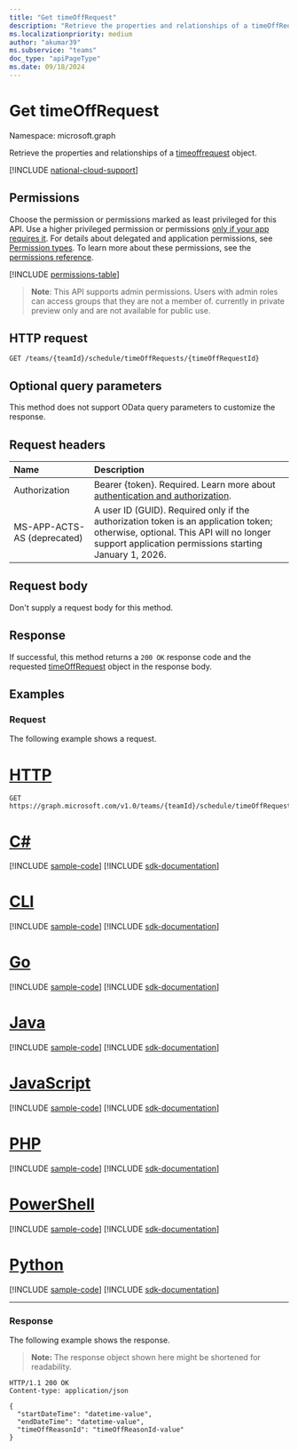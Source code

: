 ```yaml
---
title: "Get timeOffRequest"
description: "Retrieve the properties and relationships of a timeOffRequest object."
ms.localizationpriority: medium
author: "akumar39"
ms.subservice: "teams"
doc_type: "apiPageType"
ms.date: 09/18/2024
---
```


# Get timeOffRequest

Namespace: microsoft.graph

Retrieve the properties and relationships of a [timeoffrequest](../resources/timeoffrequest.md) object.

[!INCLUDE [national-cloud-support](../../includes/global-only.md)]

## Permissions

Choose the permission or permissions marked as least privileged for this API. Use a higher privileged permission or permissions [only if your app requires it](/graph/permissions-overview#best-practices-for-using-microsoft-graph-permissions). For details about delegated and application permissions, see [Permission types](/graph/permissions-overview#permission-types). To learn more about these permissions, see the [permissions reference](/graph/permissions-reference).

<!-- { "blockType": "permissions", "name": "timeoffrequest_get" } -->
[!INCLUDE [permissions-table](../includes/permissions/timeoffrequest-get-permissions.md)]

> **Note**: This API supports admin permissions. Users with admin roles can access groups that they are not a member of. currently in private preview only and are not available for public use.

## HTTP request

<!-- { "blockType": "ignored" } -->

```http
GET /teams/{teamId}/schedule/timeOffRequests/{timeOffRequestId}
```

## Optional query parameters

This method does not support OData query parameters to customize the response.

## Request headers

| Name      |Description|
|:----------|:----------|
|Authorization|Bearer {token}. Required. Learn more about [authentication and authorization](/graph/auth/auth-concepts).|
| MS-APP-ACTS-AS (deprecated) | A user ID (GUID). Required only if the authorization token is an application token; otherwise, optional. This API will no longer support application permissions starting January 1, 2026.|

## Request body

Don't supply a request body for this method.

## Response

If successful, this method returns a `200 OK` response code and the requested [timeOffRequest](../resources/timeoffrequest.md) object in the response body.

## Examples

### Request

The following example shows a request.


# [HTTP](#tab/http)
<!-- {
  "blockType": "request",
  "name": "get_timeoffrequest_1"
}-->

```msgraph-interactive
GET https://graph.microsoft.com/v1.0/teams/{teamId}/schedule/timeOffRequests/{timeOffRequestId}
```

# [C#](#tab/csharp)
[!INCLUDE [sample-code](../includes/snippets/csharp/get-timeoffrequest-1-csharp-snippets.md)]
[!INCLUDE [sdk-documentation](../includes/snippets/snippets-sdk-documentation-link.md)]

# [CLI](#tab/cli)
[!INCLUDE [sample-code](../includes/snippets/cli/get-timeoffrequest-1-cli-snippets.md)]
[!INCLUDE [sdk-documentation](../includes/snippets/snippets-sdk-documentation-link.md)]

# [Go](#tab/go)
[!INCLUDE [sample-code](../includes/snippets/go/get-timeoffrequest-1-go-snippets.md)]
[!INCLUDE [sdk-documentation](../includes/snippets/snippets-sdk-documentation-link.md)]

# [Java](#tab/java)
[!INCLUDE [sample-code](../includes/snippets/java/get-timeoffrequest-1-java-snippets.md)]
[!INCLUDE [sdk-documentation](../includes/snippets/snippets-sdk-documentation-link.md)]

# [JavaScript](#tab/javascript)
[!INCLUDE [sample-code](../includes/snippets/javascript/get-timeoffrequest-1-javascript-snippets.md)]
[!INCLUDE [sdk-documentation](../includes/snippets/snippets-sdk-documentation-link.md)]

# [PHP](#tab/php)
[!INCLUDE [sample-code](../includes/snippets/php/get-timeoffrequest-1-php-snippets.md)]
[!INCLUDE [sdk-documentation](../includes/snippets/snippets-sdk-documentation-link.md)]

# [PowerShell](#tab/powershell)
[!INCLUDE [sample-code](../includes/snippets/powershell/get-timeoffrequest-1-powershell-snippets.md)]
[!INCLUDE [sdk-documentation](../includes/snippets/snippets-sdk-documentation-link.md)]

# [Python](#tab/python)
[!INCLUDE [sample-code](../includes/snippets/python/get-timeoffrequest-1-python-snippets.md)]
[!INCLUDE [sdk-documentation](../includes/snippets/snippets-sdk-documentation-link.md)]

---

### Response

The following example shows the response.

> **Note:** The response object shown here might be shortened for readability.

<!-- {
  "blockType": "response",
  "truncated": true,
  "@odata.type": "microsoft.graph.timeOffRequest"
} -->

```http
HTTP/1.1 200 OK
Content-type: application/json

{
  "startDateTime": "datetime-value",
  "endDateTime": "datetime-value",
  "timeOffReasonId": "timeOffReasonId-value"
}
```

<!-- uuid: 16cd6b66-4b1a-43a1-adaf-3a886856ed98
2019-02-04 14:57:30 UTC -->
<!-- {
  "type": "#page.annotation",
  "description": "Get timeOffRequest",
  "keywords": "",
  "section": "documentation",
  "tocPath": ""
}-->

